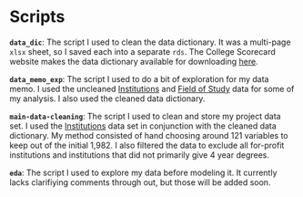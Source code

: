# Scripts

**`data_dic`**: The script I used to clean the data dictionary. It was a multi-page `xlsx` sheet, so I saved each into a separate `rds`. The College Scorecard website makes the data dictionary available for downloading [here](https://collegescorecard.ed.gov/assets/CollegeScorecardDataDictionary.xlsx). 

**`data_memo_exp`**: The script I used to do a bit of exploration for my data memo. I used the uncleaned [Institutions](https://ed-public-download.app.cloud.gov/downloads/Most-Recent-Cohorts-All-Data-Elements.csv) and [Field of Study](https://ed-public-download.app.cloud.gov/downloads/Most-Recent-Field-Data-Elements.csv) data for some of my analysis. I also used the cleaned data dictionary.

**`main-data-cleaning`**: The script I used to clean and store my project data set. I used the [Institutions](https://ed-public-download.app.cloud.gov/downloads/Most-Recent-Cohorts-All-Data-Elements.csv) data set in conjunction with the cleaned data dictionary. My method consisted of hand choosing around 121 variables to keep out of the initial 1,982. I also filtered the data to exclude all for-profit institutions and institutions that did not primarily give 4 year degrees. 

**`eda`**: The script I used to explore my data before modeling it. It currently lacks clarifiying comments through out, but those will be added soon. 